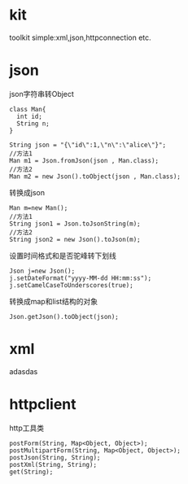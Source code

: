 #  kit
toolkit simple:xml,json,httpconnection etc.

# json
json字符串转Object
```
class Man{
  int id;
  String n;
}

String json = "{\"id\":1,\"n\":\"alice\"}";
//方法1
Man m1 = Json.fromJson(json , Man.class);
//方法2
Man m2 = new Json().toObject(json , Man.class);
```
转换成json
```
Man m=new Man();
//方法1
String json1 = Json.toJsonString(m);
//方法2
String json2 = new Json().toJson(m);
```
设置时间格式和是否驼峰转下划线
```
Json j=new Json();
j.setDateFormat("yyyy-MM-dd HH:mm:ss");
j.setCamelCaseToUnderscores(true);
```
转换成map和list结构的对象
```
Json.getJson().toObject(json);
```
# xml
adasdas
# httpclient
http工具类
```
postForm(String, Map<Object, Object>);
postMultipartForm(String, Map<Object, Object>);
postJson(String, String);
postXml(String, String);
get(String);
```
